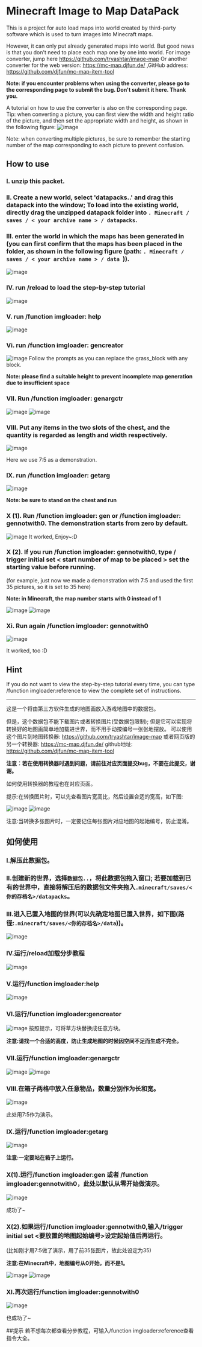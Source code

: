 # Minecraft Image to Map DataPack
This is a project for auto load maps into world created by third-party software which is used to turn images into Minecraft maps.  

However, it can only put already generated maps into world. But good news is that you don't need to place each map one by one into world.
For image converter, jump here https://github.com/tryashtar/image-map
Or another converter for the web version: https://mc-map.djfun.de/ ,GitHub address: https://github.com/djfun/mc-map-item-tool

<b>Note: if you encounter problems when using the converter, please go to the corresponding page to submit the bug. Don't submit it here. Thank you.</b>

A tutorial on how to use the converter is also on the corresponding page.
Tip: when converting a picture, you can first view the width and height ratio of the picture, and then set the appropriate width and height, as shown in the following figure:
![ image]( https://user-images.githubusercontent.com/42510470/128627491-a814d489-e381-47c3-b333-efe2f747ec35.png )

Note: when converting multiple pictures, be sure to remember the starting number of the map corresponding to each picture to prevent confusion.

## How to use

### I. unzip this packet.

### II. Create a new world, select 'datapacks..' and drag this datapack into the window; To load into the existing world, directly drag the unzipped datapack folder into `. Minecraft / saves / < your archive name > / datapacks`.

### III. enter the world in which the maps has been generated in (you can first confirm that the maps has been placed in the folder, as shown in the following figure (path: `. Minecraft / saves / < your archive name > / data `)).
![ image]( https://user-images.githubusercontent.com/42510470/128627197-5d226d12-3267-4512-adeb-fc8421bdb038.png )
### IV. run /reload to load the step-by-step tutorial
![ image]( https://user-images.githubusercontent.com/42510470/128627652-35984f63-f67f-494d-aab4-40ac67adc7fa.png )
### V. run /function imgloader: help
![ image]( https://user-images.githubusercontent.com/42510470/128627673-a150aab6-7c27-49b0-8b42-8d3d49f95234.png )
### Vi. run /function imgloader: gencreator
![ image]( https://user-images.githubusercontent.com/42510470/128627772-38715776-fe96-400a-866e-9643560488cf.png )
Follow the prompts as you can replace the grass_block with any block.

<b>Note: please find a suitable height to prevent incomplete map generation due to insufficient space</b>

### VII. Run /function imgloader: genargctr

![ image]( https://user-images.githubusercontent.com/42510470/128627817-eb121ffb-7db1-415d-97ba-7c50f77bb0c6.png )
![ image]( https://user-images.githubusercontent.com/42510470/128627851-a0d3ecbb-e425-4e0d-be87-a80d2b81f3a1.png )

### VIII. Put any items in the two slots of the chest, and the quantity is regarded as length and width respectively.

![ image]( https://user-images.githubusercontent.com/42510470/128627885-ee942b46-f0dc-4f5b-8e08-5936acc2aaf1.png )

Here we use 7:5 as a demonstration.

### IX. run /function imgloader: getarg

![ image]( https://user-images.githubusercontent.com/42510470/128627903-5adfd9da-0894-49d6-8205-5b371d3bd259.png )

<b>Note: be sure to stand on the chest and run</b>

### X (1). Run /function imgloader: gen or /function imgloader: gennotwith0. The demonstration starts from zero by default.

![ image]( https://user-images.githubusercontent.com/42510470/128627974-75d874b3-c3b3-47c7-99c7-d9efc7463a34.png )
It worked, Enjoy~:D

### X (2). If you run /function imgloader: gennotwith0, type / trigger initial set < start number of map to be placed > set the starting value before running.

(for example, just now we made a demonstration with 7:5 and used the first 35 pictures, so it is set to 35 here)

<b>Note: in Minecraft, the map number starts with 0 instead of 1</b>

![ image]( https://user-images.githubusercontent.com/42510470/128628040-09668c20-7edd-423b-9615-5756a26db442.png )
![ image]( https://user-images.githubusercontent.com/42510470/128628005-edf9e60b-7b2c-40ad-84e7-3b8806db2b0b.png )

### Xi. Run again /function imgloader: gennotwith0

![ image]( https://user-images.githubusercontent.com/42510470/128628124-38c61e3f-b1dc-42cf-ac1f-6a1046194059.png )

It worked, too :D 
## Hint
If you do not want to view the step-by-step tutorial every time, you can type /function imgloader:reference to view the complete set of instructions.

----------------------------------------
这是一个将由第三方软件生成的地图画放入游戏地图中的数据包。

但是，这个数据包不能下载图片或者转换图片(受数据包限制); 但是它可以实现将转换好的地图画简单地加载进世界，而不用手动按编号一张张地摆放。
可以使用这个图片到地图转换器: https://github.com/tryashtar/image-map 
或者网页版的另一个转换器: https://mc-map.djfun.de/ github地址: https://github.com/djfun/mc-map-item-tool

<b>注意：若在使用转换器时遇到问题，请前往对应页面提交bug，不要在此提交，谢谢。</b>

如何使用转换器的教程也在对应页面。

提示:在转换图片时，可以先查看图片宽高比，然后设置合适的宽高，如下图:

![image](https://user-images.githubusercontent.com/42510470/128627466-820bc338-8b17-4de5-84d5-59eedd5f41aa.png)
![image](https://user-images.githubusercontent.com/42510470/128627491-a814d489-e381-47c3-b333-efe2f747ec35.png)

注意:当转换多张图片时，一定要记住每张图片对应地图的起始编号，防止混淆。


## 如何使用

### I.解压此数据包。
### II.创建新的世界，选择`数据包..`，将此数据包拖入窗口; 若要加载到已有的世界中，直接将解压后的数据包文件夹拖入`.minecraft/saves/<你的存档名>/datapacks`。
### III.进入已置入地图的世界(可以先确定地图已置入世界，如下图(路径:`.minecraft/saves/<你的存档名>/data`))。
![image](https://user-images.githubusercontent.com/42510470/128627197-5d226d12-3267-4512-adeb-fc8421bdb038.png)

### IV.运行/reload加载分步教程
![image](https://user-images.githubusercontent.com/42510470/128627652-35984f63-f67f-494d-aab4-40ac67adc7fa.png)
### V.运行/function imgloader:help
![image](https://user-images.githubusercontent.com/42510470/128627673-a150aab6-7c27-49b0-8b42-8d3d49f95234.png)
### VI.运行/function imgloader:gencreator
![image](https://user-images.githubusercontent.com/42510470/128627772-38715776-fe96-400a-866e-9643560488cf.png)
按照提示，可将草方块替换成任意方块。

<b>注意:请找一个合适的高度，防止生成地图的时候因空间不足而生成不完全。</b>
### VII.运行/function imgloader:genargctr
![image](https://user-images.githubusercontent.com/42510470/128627817-eb121ffb-7db1-415d-97ba-7c50f77bb0c6.png)
![image](https://user-images.githubusercontent.com/42510470/128627851-a0d3ecbb-e425-4e0d-be87-a80d2b81f3a1.png)
### VIII.在箱子两格中放入任意物品，数量分别作为长和宽。
![image](https://user-images.githubusercontent.com/42510470/128627885-ee942b46-f0dc-4f5b-8e08-5936acc2aaf1.png)

此处用7:5作为演示。
### IX.运行/function imgloader:getarg
![image](https://user-images.githubusercontent.com/42510470/128627903-5adfd9da-0894-49d6-8205-5b371d3bd259.png)

<b>注意:一定要站在箱子上运行。</b>

### X(1).运行/function imgloader:gen 或者 /function imgloader:gennotwith0，此处以默认从零开始做演示。
![image](https://user-images.githubusercontent.com/42510470/128627974-75d874b3-c3b3-47c7-99c7-d9efc7463a34.png)

成功了~

### X(2).如果运行/function imgloader:gennotwith0,输入/trigger initial set <要放置的地图起始编号>设定起始值后再运行。
(比如刚才用7:5做了演示，用了前35张图片，故此处设定为35)

<b>注意:在Minecraft中，地图编号从0开始，而不是1。</b>

![image](https://user-images.githubusercontent.com/42510470/128628040-09668c20-7edd-423b-9615-5756a26db442.png)
![image](https://user-images.githubusercontent.com/42510470/128628005-edf9e60b-7b2c-40ad-84e7-3b8806db2b0b.png)
### XI.再次运行/function imgloader:gennotwith0
![image](https://user-images.githubusercontent.com/42510470/128628124-38c61e3f-b1dc-42cf-ac1f-6a1046194059.png)

也成功了~

##提示
若不想每次都查看分步教程，可输入/function imgloader:reference查看指令大全。
